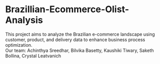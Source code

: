 # Brazillian-Ecommerce-Olist-Analysis
This project aims to analyze the Brazilian e-commerce landscape using customer, product, and delivery data to enhance business process optimization.  
Our team: Achinthya Sreedhar, Bilvika Basetty, Kaushiki Tiwary, Saketh Bollina, Crystal Leatvanich

